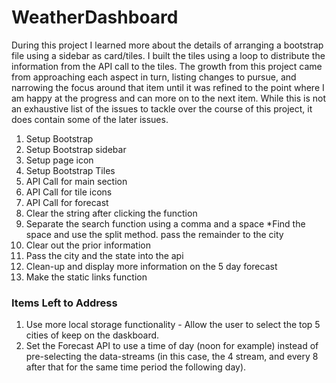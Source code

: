 # WeatherDashboard

During this project I learned more about the details of arranging a bootstrap file using a sidebar as card/tiles. I built the tiles using a loop to distribute the information from the API call to the tiles. The growth from this project came from approaching each aspect in turn, listing changes to pursue, and narrowing the focus around that item until it was refined to the point where I am happy at the progress and can more on to the next item. While this is not an exhaustive list of the issues to tackle over the course of this project, it does contain some of the later issues. 

1. Setup Bootstrap
2. Setup Bootstrap sidebar
3. Setup page icon
4. Setup Bootstrap Tiles
5. API Call for main section
6. API Call for tile icons
7. API Call for forecast
8. Clear the string after clicking the function
9. Separate the search function using a comma and a space
  *Find the space and use the split method. pass the remainder to the city
10. Clear out the prior information
11. Pass the city and the state into the api
12. Clean-up and display more information on the 5 day forecast
13. Make the static links function 
 
### Items Left to Address
1. Use more local storage functionality - Allow the user to select the top 5 cities of keep on the daskboard.
2. Set the Forecast API to use a time of day (noon for example) instead of pre-selecting the data-streams (in this case, the 4 stream, and every 8 after that for the same time period the following day). 
